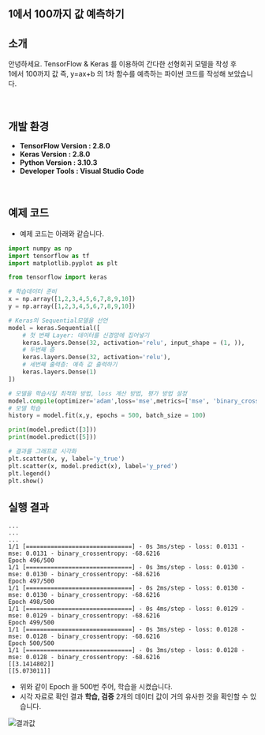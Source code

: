 ## **1에서 100까지 값 예측하기**

## **소개**
안녕하세요. TensorFlow & Keras 를 이용하여 간다한 선형회귀 모델을 작성 후 <br/>
1에서 100까지 값 즉, y=ax+b 의 1차 함수를 예측하는 파이썬 코드를 작성해 보았습니다. <br/>

<br/>

## **개발 환경**
* **TensorFlow Version : 2.8.0**
* **Keras Version : 2.8.0**
* **Python Version : 3.10.3**
* **Developer Tools : Visual Studio Code**

<br/>

## **예제 코드**
* 예제 코드는 아래와 같습니다.

```python
import numpy as np
import tensorflow as tf
import matplotlib.pyplot as plt

from tensorflow import keras

# 학습데이터 준비
x = np.array([1,2,3,4,5,6,7,8,9,10])
y = np.array([1,2,3,4,5,6,7,8,9,10])

# Keras의 Sequential모델을 선언
model = keras.Sequential([
    # 첫 번째 Layer: 데이터를 신경망에 집어넣기
    keras.layers.Dense(32, activation='relu', input_shape = (1, )),
    # 두번째 층 
    keras.layers.Dense(32, activation='relu'),
    # 세번째 출력층: 예측 값 출력하기
    keras.layers.Dense(1)
])

# 모델을 학습시킬 최적화 방법, loss 계산 방법, 평가 방법 설정
model.compile(optimizer='adam',loss='mse',metrics=['mse', 'binary_crossentropy'])
# 모델 학습
history = model.fit(x,y, epochs = 500, batch_size = 100)

print(model.predict([3]))
print(model.predict([5]))

# 결과를 그래프로 시각화
plt.scatter(x, y, label='y_true')
plt.scatter(x, model.predict(x), label='y_pred')
plt.legend()
plt.show()
```

## **실행 결과**
```
...
...
...
1/1 [==============================] - 0s 3ms/step - loss: 0.0131 - mse: 0.0131 - binary_crossentropy: -68.6216
Epoch 496/500
1/1 [==============================] - 0s 3ms/step - loss: 0.0130 - mse: 0.0130 - binary_crossentropy: -68.6216
Epoch 497/500
1/1 [==============================] - 0s 2ms/step - loss: 0.0130 - mse: 0.0130 - binary_crossentropy: -68.6216
Epoch 498/500
1/1 [==============================] - 0s 4ms/step - loss: 0.0129 - mse: 0.0129 - binary_crossentropy: -68.6216
Epoch 499/500
1/1 [==============================] - 0s 3ms/step - loss: 0.0128 - mse: 0.0128 - binary_crossentropy: -68.6216
Epoch 500/500
1/1 [==============================] - 0s 3ms/step - loss: 0.0128 - mse: 0.0128 - binary_crossentropy: -68.6216
[[3.1414802]]
[[5.073011]]
```
* 위와 같이 Epoch 을 500번 주어, 학습을 시켰습니다.
* 시각 자료로 확인 결과 **학습, 검증** 2개의 데이터 값이 거의 유사한 것을 확인할 수 있습니다.

![결과값](https://user-images.githubusercontent.com/22911504/159668477-37de1db2-7f84-4d18-ac52-3648ed989aa9.png)
